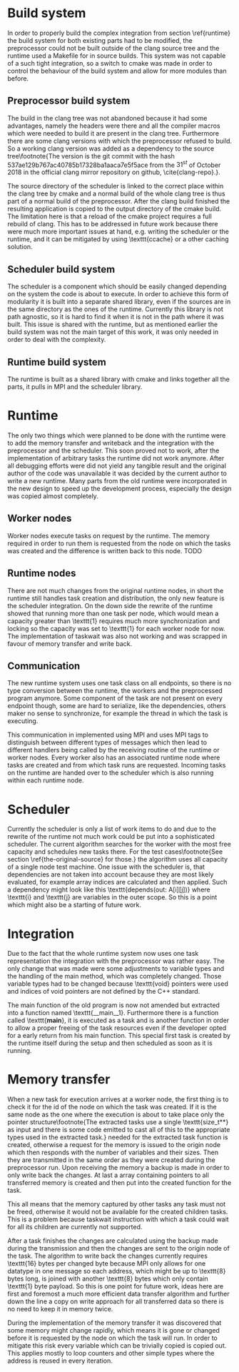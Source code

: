 
# Build system
In order to properly build the complex integration from section \ref{runtime} the build system for both existing parts
had to be modified, the preprocessor could not be built outside of the clang source tree and the runtime used a Makefile
for in source builds.
This system was not capable of a such tight integration, so a switch to cmake was made in order to control the behaviour
of the build system and allow for more modules than before.

## Preprocessor build system
The build in the clang tree was not abandoned because it had some advantages, namely the headers were there and all the
compiler macros which were needed to build it are present in the clang tree.
Furthermore there are some clang versions with which the preprocessor refused to build. 
So a working clang version was added as a dependency to the source tree\footnote{The version is the git commit with the
hash 537ae129b767ac40785b17328ba1aaca7e5f5ace from the $31^{st}$ of October 2018 in the official clang mirror repository
on github, \cite{clang-repo}.}.

The source directory of the scheduler is linked to the correct place within the clang tree by cmake and a normal build
of the whole clang tree is thus part of a normal build of the preprocessor.
After the clang build finished the resulting application is copied to the output directory of the cmake build.
The limitation here is that a reload of the cmake project requires a full rebuild of clang.
This has to be addressed in future work because there were much more important issues at hand, e.g. writing the 
scheduler or the runtime, and it can be mitigated by using \texttt{ccache} or a other caching solution.

## Scheduler build system
The scheduler is a component which should be easily changed depending on the system the code is about to execute.
In order to achieve this form of modularity it is built into a separate shared library, even if the sources are in the
same directory as the ones of the runtime.
Currently this library is not path agnostic, so it is hard to find it when it is not in the path where it was built.
This issue is shared with the runtime, but as mentioned earlier the build system was not the main target of this work,
it was only needed in order to deal with the complexity.

## Runtime build system
The runtime is built as a shared library with cmake and links together all the parts, it pulls in MPI and the
scheduler library.


# Runtime
The only two things which were planned to be done with the runtime were to add the memory transfer and writeback and the
integration with the preprocessor and the scheduler.
This soon proved not to work, after the implementation of arbitrary tasks the runtime did not work anymore.
After all debugging efforts were did not yield any tangible result and the original author of the code was unavailable
it was decided by the current author to write a new runtime.
Many parts from the old runtime were incorporated in the new design to speed up the development process, especially the
design was copied almost completely.

## Worker nodes
Worker nodes execute tasks on request by the runtime.
The memory required in order to run them is requested from the node on which the tasks was created and the difference is
written back to this node.
TODO

## Runtime nodes
There are not much changes from the original runtime nodes, in short the runtime still handles task creation and
distribution, the only new feature is the scheduler integration.
On the down side the rewrite of the runtime showed that running more than one task per node, which would mean a capacity
greater than \texttt{1} requires much more synchronization and locking so the capacity was set to \texttt{1} for each
worker node for now.
The implementation of taskwait was also not working and was scrapped in favour of memory transfer and write back.

## Communication
The new runtime system uses one task class on all endpoints, so there is no type conversion between the runtime, the 
workers and the preprocessed program anymore.
Some component of the task are not present on every endpoint though, some are hard to serialize, like the dependencies,
others maker no sense to synchronize, for example the thread in which the task is executing.

This communication in implemented using MPI and uses MPI tags to distinguish between different types of messages which
then lead to different handlers being called by the receiving routine of the runtime or worker nodes.
Every worker also has an associated runtime node where tasks are created and from which task runs are requested.
Incoming tasks on the runtime are handed over to the scheduler which is also running within each runtime node.

# Scheduler
Currently the scheduler is only a list of work items to do and due to the rewrite of the runtime not much work could be
put into a sophisticated scheduler.
The current algorithm searches for the worker with the most free capacity and schedules new tasks there.
For the test cases\footnote{See section \ref{the-original-source} for those.} the algorithm uses all capacity of a single node test
machine.
One issue with the scheduler is, that dependencies are not taken into account because they are most likely evaluated,
for example array indices are calculated and then applied.
Such a dependency might look like this \texttt{depends(out: A[i][j])} where \texttt{i} and \texttt{j} are 
variables in the outer scope. 
So this is a point which might also be a starting of future work.

# Integration
Due to the fact that the whole runtime system now uses one task representation the integration with the preprocessor
was rather easy.
The only change that was made were some adjustments to variable types and the handling of the main method, which was
completely changed.
Those variable types had to be changed because \texttt{void} pointers were used and indices of void pointers are not
defined by the C++ standard.

The main function of the old program is now not amended but extracted into a function named \texttt{__main__1}. 
Furthermore there is a function called \texttt{__main__}, it is executed as a task and is another function in order
to allow a proper freeing of the task resources even if the developer opted for a early return from his main function.
This special first task is created by the runtime itself during the setup and then scheduled as soon as it is running.

# Memory transfer
When a new task for execution arrives at a worker node, the first thing is to check it for the id of the
node on which the task was created.
If it is the same node as the one where the execution is about to take place only the pointer structure\footnote{The 
extracted tasks use a single \texttt{size_t**} as input and there is some code emitted to cast all of this to the
appropriate types used in the extracted task.} needed for the extracted task function is created,
otherwise a request for the memory is issued to the origin node which then responds with the number of
variables and their sizes.
Then they are transmitted in the same order as they were created during the preprocessor run.
Upon receiving the memory a backup is made in order to only write back the changes.
At last a array containing pointers to all transferred memory is created and then put into the created function for the
task.

This all means that the memory captured by other tasks any task must not be freed, otherwise it would not 
be available for the created children tasks.
This is a problem because taskwait instruction with which a task could wait for all its children are currently not 
supported.

After a task finishes the changes are calculated using the backup made during the transmission and then the changes
are sent to the origin node of the task.
The algorithm to write back the changes currently requires \texttt{16} bytes per changed byte because MPI only allows
for one datatype in one message so each address, which might be up to \texttt{8} bytes long, is joined with another
\texttt{8} bytes which only contain \texttt{1} byte payload.
So this is one point for future work, ideas here are first and foremost a much more efficient data transfer algorithm
and further down the line a copy on write approach for all transferred data so there is no need to keep it in memory
twice.

During the implementation of the memory transfer it was discovered that some memory might change rapidly, which means
it is gone or changed before it is requested by the node on which the task will run.
In order to mitigate this risk every variable which can be trivially copied is copied out. 
This applies mostly to loop counters and other simple types where the address is reused in every iteration.
